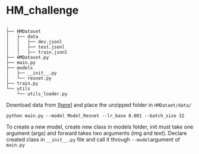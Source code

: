 # HM_challenge

```
.
├── HMDataset
│   ├── data
│   │   ├── dev.jsonl
│   │   ├── test.jsonl
│   │   ├── train.jsonl
├── HMDataset.py
├── main.py
├── models
│   ├── __init__.py
│   └── resnet.py
├── train.py
└── utils
    └── utils_loader.py
```

Download data from [[here]](https://www.dropbox.com/s/9h3qdmj80gc6pbl/img_reduced.zip?dl=1) and place the unzipped folder in `HMDataet/data/`

```
python main.py --model Model_Resnet --lr_base 0.001 --batch_size 32
```

To create a new model, create new class in models folder, init must take one argument (args) and forward takes two arguments (img and text). Declare created class in `__init__.py` file and call it through `--model`argument of `main.py`
